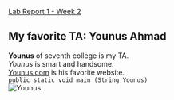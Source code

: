 [Lab Report 1 - Week 2](https://brandonszeto.github.io/cse-15l-lab-reports/lab-report-1.html)

## My favorite TA: Younus Ahmad <br>
**Younus** of seventh college is my TA. <br>
_Younus_ is smart and handsome. <br>
[Younus.com](https://younus.com/) is his favorite website. <br>
`public static void main (String Younus)`<br>
![Younus](https://user-images.githubusercontent.com/99768694/162586985-2c5766bd-c948-464d-a6ba-a2be8ce93e49.png)

